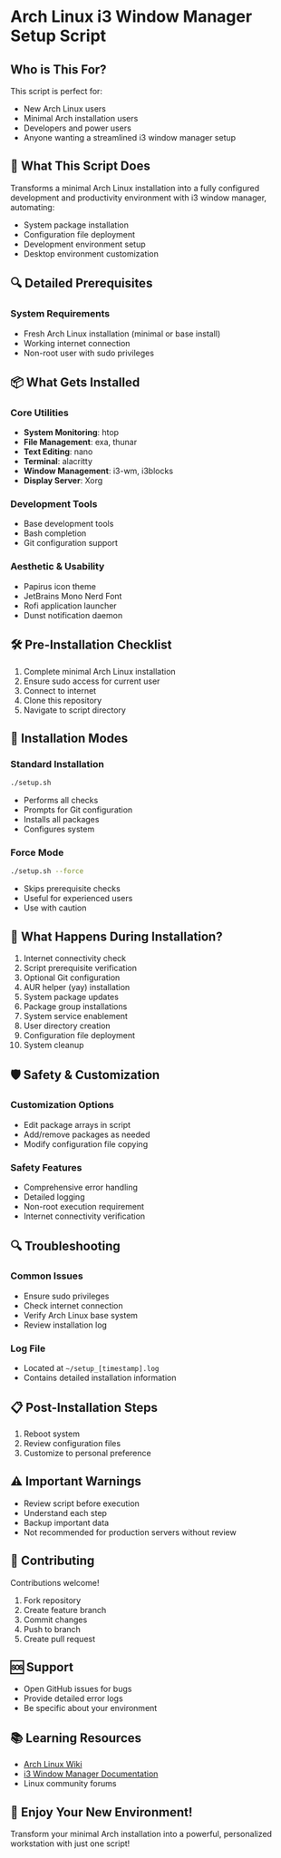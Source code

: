 # Arch Linux i3 Window Manager Setup Script

## Who is This For?

This script is perfect for:
- New Arch Linux users
- Minimal Arch installation users
- Developers and power users
- Anyone wanting a streamlined i3 window manager setup

## 🚀 What This Script Does

Transforms a minimal Arch Linux installation into a fully configured development and productivity environment with i3 window manager, automating:
- System package installation
- Configuration file deployment
- Development environment setup
- Desktop environment customization

## 🔍 Detailed Prerequisites

### System Requirements
- Fresh Arch Linux installation (minimal or base install)
- Working internet connection
- Non-root user with sudo privileges

## 📦 What Gets Installed

### Core Utilities
- **System Monitoring**: htop
- **File Management**: exa, thunar
- **Text Editing**: nano
- **Terminal**: alacritty
- **Window Management**: i3-wm, i3blocks
- **Display Server**: Xorg

### Development Tools
- Base development tools
- Bash completion
- Git configuration support

### Aesthetic & Usability
- Papirus icon theme
- JetBrains Mono Nerd Font
- Rofi application launcher
- Dunst notification daemon

## 🛠 Pre-Installation Checklist

1. Complete minimal Arch Linux installation
2. Ensure sudo access for current user
3. Connect to internet
4. Clone this repository
5. Navigate to script directory

## 🔧 Installation Modes

### Standard Installation
```bash
./setup.sh
```
- Performs all checks
- Prompts for Git configuration
- Installs all packages
- Configures system

### Force Mode
```bash
./setup.sh --force
```
- Skips prerequisite checks
- Useful for experienced users
- Use with caution

## 🤔 What Happens During Installation?

1. Internet connectivity check
2. Script prerequisite verification
3. Optional Git configuration
4. AUR helper (yay) installation
5. System package updates
6. Package group installations
7. System service enablement
8. User directory creation
9. Configuration file deployment
10. System cleanup

## 🛡️ Safety & Customization

### Customization Options
- Edit package arrays in script
- Add/remove packages as needed
- Modify configuration file copying

### Safety Features
- Comprehensive error handling
- Detailed logging
- Non-root execution requirement
- Internet connectivity verification

## 🔍 Troubleshooting

### Common Issues
- Ensure sudo privileges
- Check internet connection
- Verify Arch Linux base system
- Review installation log

### Log File
- Located at `~/setup_[timestamp].log`
- Contains detailed installation information

## 📋 Post-Installation Steps

1. Reboot system
2. Review configuration files
3. Customize to personal preference

## ⚠️ Important Warnings

- Review script before execution
- Understand each step
- Backup important data
- Not recommended for production servers without review

## 🤝 Contributing

Contributions welcome!
1. Fork repository
2. Create feature branch
3. Commit changes
4. Push to branch
5. Create pull request

## 🆘 Support

- Open GitHub issues for bugs
- Provide detailed error logs
- Be specific about your environment

## 📚 Learning Resources

- [Arch Linux Wiki](https://wiki.archlinux.org/)
- [i3 Window Manager Documentation](https://i3wm.org/docs/)
- Linux community forums

## 🎉 Enjoy Your New Environment!

Transform your minimal Arch installation into a powerful, personalized workstation with just one script!
